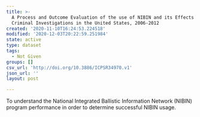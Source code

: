 ```yaml
---
title: >-
  A Process and Outcome Evaluation of the use of NIBIN and its Effects on
  Criminal Investigations in the United States, 2006-2012
created: '2020-11-10T16:24:53.224518'
modified: '2020-12-03T20:22:59.251984'
state: active
type: dataset
tags:
  - Not Given
groups: []
csv_url: 'http://doi.org/10.3886/ICPSR34970.v1'
json_url: ''
layout: post

---
```

To understand the National Integrated Ballistic Information Network (NIBIN) program performance in order to determine successful NIBIN usage.
